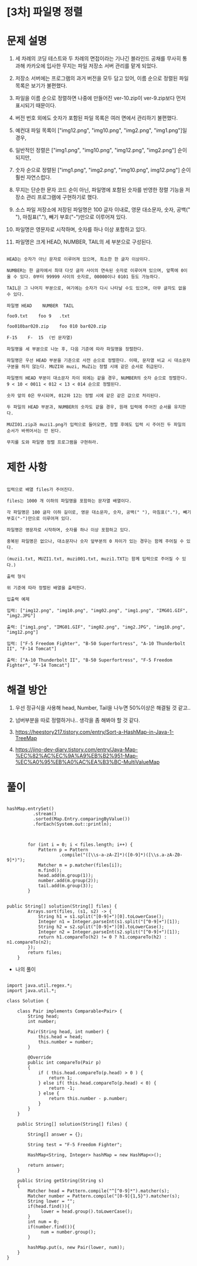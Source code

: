 # [3차] 파일명 정렬

# 문제 설명

1. 세 차례의 코딩 테스트와 두 차례의 면접이라는 기나긴 블라인드 공채를 무사히 통과해 카카오에 입사한 무지는 파일 저장소 서버 관리를 맡게 되었다.

2. 저장소 서버에는 프로그램의 과거 버전을 모두 담고 있어, 이름 순으로 정렬된 파일 목록은 보기가 불편했다.

3. 파일을 이름 순으로 정렬하면 나중에 만들어진 ver-10.zip이 ver-9.zip보다 먼저 표시되기 때문이다.

4. 버전 번호 외에도 숫자가 포함된 파일 목록은 여러 면에서 관리하기 불편했다.

5. 예컨대 파일 목록이 ["img12.png", "img10.png", "img2.png", "img1.png"]일 경우,

6. 일반적인 정렬은 ["img1.png", "img10.png", "img12.png", "img2.png"] 순이 되지만,

7. 숫자 순으로 정렬된 ["img1.png", "img2.png", "img10.png", img12.png"] 순이 훨씬 자연스럽다.

8. 무지는 단순한 문자 코드 순이 아닌, 파일명에 포함된 숫자를 반영한 정렬 기능을 저장소 관리 프로그램에 구현하기로 했다.

10. 소스 파일 저장소에 저장된 파일명은 100 글자 이내로, 영문 대소문자, 숫자, 공백(" "), 마침표("."), 빼기 부호("-")만으로 이루어져 있다.

11. 파일명은 영문자로 시작하며, 숫자를 하나 이상 포함하고 있다.

12. 파일명은 크게 HEAD, NUMBER, TAIL의 세 부분으로 구성된다.

```

HEAD는 숫자가 아닌 문자로 이루어져 있으며, 최소한 한 글자 이상이다.

NUMBER는 한 글자에서 최대 다섯 글자 사이의 연속된 숫자로 이루어져 있으며, 앞쪽에 0이 올 수 있다. 0부터 99999 사이의 숫자로, 00000이나 0101 등도 가능하다.

TAIL은 그 나머지 부분으로, 여기에는 숫자가 다시 나타날 수도 있으며, 아무 글자도 없을 수 있다.

파일명	HEAD	NUMBER	TAIL

foo9.txt	foo	9	.txt

foo010bar020.zip	foo	010	bar020.zip

F-15	F-	15	(빈 문자열)

파일명을 세 부분으로 나눈 후, 다음 기준에 따라 파일명을 정렬한다.

파일명은 우선 HEAD 부분을 기준으로 사전 순으로 정렬한다. 이때, 문자열 비교 시 대소문자 구분을 하지 않는다. MUZI와 muzi, MuZi는 정렬 시에 같은 순서로 취급된다.

파일명의 HEAD 부분이 대소문자 차이 외에는 같을 경우, NUMBER의 숫자 순으로 정렬한다. 9 < 10 < 0011 < 012 < 13 < 014 순으로 정렬된다.

숫자 앞의 0은 무시되며, 012와 12는 정렬 시에 같은 같은 값으로 처리된다.

두 파일의 HEAD 부분과, NUMBER의 숫자도 같을 경우, 원래 입력에 주어진 순서를 유지한다.

MUZI01.zip과 muzi1.png가 입력으로 들어오면, 정렬 후에도 입력 시 주어진 두 파일의 순서가 바뀌어서는 안 된다.

무지를 도와 파일명 정렬 프로그램을 구현하라.

```

# 제한 사항

```

입력으로 배열 files가 주어진다.

files는 1000 개 이하의 파일명을 포함하는 문자열 배열이다.

각 파일명은 100 글자 이하 길이로, 영문 대소문자, 숫자, 공백(" "), 마침표("."), 빼기 부호("-")만으로 이루어져 있다.

파일명은 영문자로 시작하며, 숫자를 하나 이상 포함하고 있다.

중복된 파일명은 없으나, 대소문자나 숫자 앞부분의 0 차이가 있는 경우는 함께 주어질 수 있다.

(muzi1.txt, MUZI1.txt, muzi001.txt, muzi1.TXT는 함께 입력으로 주어질 수 있다.)

출력 형식

위 기준에 따라 정렬된 배열을 출력한다.

입출력 예제

입력: ["img12.png", "img10.png", "img02.png", "img1.png", "IMG01.GIF", "img2.JPG"]

출력: ["img1.png", "IMG01.GIF", "img02.png", "img2.JPG", "img10.png", "img12.png"]

입력: ["F-5 Freedom Fighter", "B-50 Superfortress", "A-10 Thunderbolt II", "F-14 Tomcat"]

출력: ["A-10 Thunderbolt II", "B-50 Superfortress", "F-5 Freedom Fighter", "F-14 Tomcat"]

```

# 해결 방안

1. 우선 정규식을 사용해 head, Number, Tail을 나누면 50%이상은 해결될 것 같고..

2. 넘버부분을 따로 정렬하거나.. 생각을 좀 해봐야 할 것 같다.

3. https://heestory217.tistory.com/entry/Sort-a-HashMap-in-Java-1-TreeMap

4. https://jino-dev-diary.tistory.com/entry/Java-Map-%EC%82%AC%EC%9A%A9%EB%B2%951-Map-%EC%A0%95%EB%A0%AC%EA%B3%BC-MultiValueMap


# 풀이

```

hashMap.entrySet()
		  .stream()
		  .sorted(Map.Entry.comparingByValue())
		  .forEach(System.out::println);

```

```


        for (int i = 0; i < files.length; i++) {
            Pattern p = Pattern
                    .compile("([\\s-a-zA-Z]*)([0-9]*)([\\s.a-zA-Z0-9]*)");
            Matcher m = p.matcher(files[i]);
            m.find();
            head.add(m.group(1));
            number.add(m.group(2));
            tail.add(m.group(3));
        }

```

```

public String[] solution(String[] files) {
        Arrays.sort(files, (s1, s2) -> {
            String h1 = s1.split("[0-9]+")[0].toLowerCase();
            Integer n1 = Integer.parseInt(s1.split("[^0-9]+")[1]);
            String h2 = s2.split("[0-9]+")[0].toLowerCase();
            Integer n2 = Integer.parseInt(s2.split("[^0-9]+")[1]);
            return h1.compareTo(h2) != 0 ? h1.compareTo(h2) : n1.compareTo(n2);
        });
        return files;
    }

```

- 나의 풀이

```

import java.util.regex.*;
import java.util.*;

class Solution {
    
    class Pair implements Comparable<Pair> {
        String head;
        int number;
        
        Pair(String head, int number) {
            this.head = head;
            this.number = number;
        }
        
        @Override
        public int compareTo(Pair p)
        {
            if ( this.head.compareTo(p.head) > 0 ) {
                return 1;
            } else if( this.head.compareTo(p.head) < 0) {
                return -1;
            } else {
                return this.number - p.number;
            }
        }
    }
    
    public String[] solution(String[] files) {
        
        String[] answer = {};
        
        String test = "F-5 Freedom Fighter";
        
        HashMap<String, Integer> hashMap = new HashMap<>();
        
        return answer;
    }
    
    public String getString(String s)
    {
        Matcher head = Pattern.compile("^[^0-9]*").matcher(s);
        Matcher number = Pattern.compile("[0-9]{1,5}").matcher(s);
        String lower = "";
        if(head.find()){
             lower = head.group().toLowerCase();
        }
        int num = 0;
        if(number.find()){
             num = number.group();
        }
        
        hashMap.put(s, new Pair(lower, num));
    }
}

```